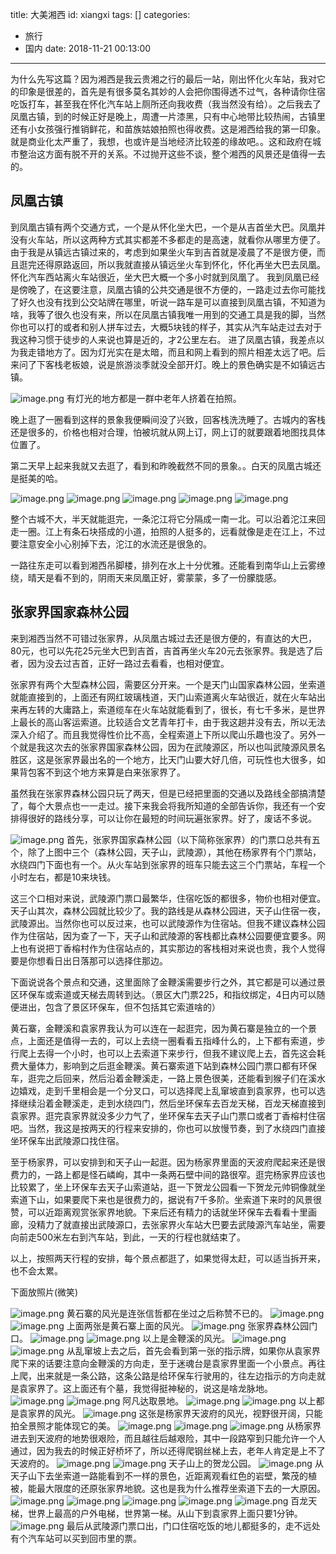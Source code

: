 title: 大美湘西
id: xiangxi
tags: []
categories:
  - 旅行
  - 国内
date: 2018-11-21 00:13:00
---

为什么先写这篇？因为湘西是我云贵湘之行的最后一站，刚出怀化火车站，我对它的印象是很差的，首先是有很多莫名其妙的人会把你围得透不过气，各种请你住宿吃饭打车，甚至我在怀化汽车站上厕所还向我收费（我当然没有给）。之后我去了凤凰古镇，到的时候正好是晚上，周遭一片漆黑，只有中心地带比较热闹，古镇里还有小女孩强行推销鲜花，和苗族姑娘拍照也得收费。这是湘西给我的第一印象。就是商业化太严重了，我想，也或许是当地经济比较差的缘故吧。。这和政府在城市整治这方面有脱不开的关系。不过抛开这些不谈，整个湘西的风景还是值得一去的。

<!-- more -->

## 凤凰古镇

到凤凰古镇有两个交通方式，一个是从怀化坐大巴，一个是从吉首坐大巴。凤凰并没有火车站，所以这两种方式其实都差不多都走的是高速，就看你从哪里方便了。由于我是从镇远古镇过来的，考虑到如果坐火车到吉首就是凌晨了不是很方便，而且逛完还得原路返回，所以我就直接从镇远坐火车到怀化，怀化再坐大巴去凤凰。怀化汽车西站离火车站很近，坐大巴大概一个多小时就到凤凰了。 我到凤凰已经是傍晚了，在这要注意，凤凰古镇的公共交通是很不方便的，一路走过去你可能找了好久也没有找到公交站牌在哪里，听说一路车是可以直接到凤凰古镇，不知道为啥，我等了很久也没有来，所以在凤凰古镇我唯一用到的交通工具是我的脚，当然你也可以打的或者和别人拼车过去，大概5块钱的样子，其实从汽车站走过去对于我这种习惯于徒步的人来说也算是近的，才2公里左右。 进了凤凰古镇，我差点以为我走错地方了。因为灯光实在是太暗，而且和网上看到的照片相差太远了吧。后来问了下客栈老板娘，说是旅游淡季就没全部开灯。晚上的景色确实是不如镇远古镇。

![image.png](http://p4-q.mafengwo.net/s12/M00/A5/00/wKgED1vyru6AZlrrAAa-nzE3IJ066.jpeg?imageView2%2F2%2Fw%2F680%2Fq%2F90%7CimageMogr2%2Fstrip%2Fquality%2F90)
有灯光的地方都是一群中老年人挤着在拍照。

晚上逛了一圈看到这样的景象我便瞬间没了兴致，回客栈洗洗睡了。古城内的客栈还是很多的，价格也相对合理，怕被坑就从网上订，网上订的就要跟着地图找具体位置了。

第二天早上起来我就又去逛了，看到和昨晚截然不同的景象。。白天的凤凰古城还是挺美的哈。

![image.png](http://p2-q.mafengwo.net/s12/M00/8E/AB/wKgED1vyleSALkumAAc2lE1m4Wc32.jpeg?imageView2%2F2%2Fw%2F680%2Fq%2F90%7CimageMogr2%2Fstrip%2Fquality%2F90)
![image.png](http://b1-q.mafengwo.net/s12/M00/F3/2A/wKgED1vzPceAMQHYAAhrnYVoMBc47.jpeg?imageView2%2F2%2Fw%2F680%2Fq%2F90%7CimageMogr2%2Fstrip%2Fquality%2F90)
![image.png](http://n1-q.mafengwo.net/s12/M00/F3/2A/wKgED1vzPciAbNdXAAlCJEqZ-zc60.jpeg?imageView2%2F2%2Fw%2F680%2Fq%2F90%7CimageMogr2%2Fstrip%2Fquality%2F90)
![image.png](http://n3-q.mafengwo.net/s12/M00/F5/9A/wKgED1vzTDOAa3pXABdhHzPSgb046.jpeg?imageView2%2F2%2Fw%2F680%2Fq%2F90%7CimageMogr2%2Fstrip%2Fquality%2F90)
![image.png](http://n2-q.mafengwo.net/s12/M00/F5/9A/wKgED1vzTDSAboeMAAjv-YEdsOU76.jpeg?imageView2%2F2%2Fw%2F680%2Fq%2F90%7CimageMogr2%2Fstrip%2Fquality%2F90)

整个古城不大，半天就能逛完，一条沱江将它分隔成一南一北。可以沿着沱江来回走一圈。江上有条石块搭成的小道，拍照的人挺多的，远看就像是走在江上，不过要注意安全小心别掉下去，沱江的水流还是很急的。

一路往东走可以看到湘西吊脚楼，排列在水上十分优雅。还能看到南华山上云雾缭绕，晴天是看不到的，阴雨天来凤凰正好，雾蒙蒙，多了一份朦胧感。


## 张家界国家森林公园

来到湘西当然不可错过张家界，从凤凰古城过去还是很方便的，有直达的大巴，80元，也可以先花25元坐大巴到吉首，吉首再坐火车20元去张家界。我是选了后者，因为没去过吉首，正好一路过去看看，也相对便宜。

张家界有两个大型森林公园，需要区分开来。一个是天门山国家森林公园，坐索道就能直接到的，上面还有网红玻璃栈道，天门山索道离火车站很近，就在火车站出来再左转的大庸路上，索道缆车在火车站就能看到了，很长，有七千多米，是世界上最长的高山客运索道。比较适合文艺青年打卡，由于我这趟并没有去，所以无法深入介绍了。而且我觉得性价比不高，全程索道上下所以爬山乐趣也没了。另外一个就是我这次去的张家界国家森林公园，因为在武陵源区，所以也叫武陵源风景名胜区，这是张家界最出名的一个地方，比天门山要大好几倍，可玩性也大很多，如果背包客不到这个地方来算是白来张家界了。

虽然我在张家界森林公园只玩了两天，但是已经把里面的交通以及路线全部搞清楚了，每个大景点也一一走过。接下来我会将我所知道的全部告诉你，我还有一个安排得很好的路线分享，可以让你在最短的时间玩遍张家界。好了，废话不多说。

![image.png](http://b2-q.mafengwo.net/s12/M00/42/44/wKgED1vznUqAQ6cUAAGMx5fvYVs36.jpeg?imageView2%2F2%2Fw%2F680%2Fq%2F90%7CimageMogr2%2Fstrip%2Fquality%2F90)
首先，张家界国家森林公园（以下简称张家界）的门票口总共有五个，除了上图中三个（森林公园，天子山，武陵源），其他在杨家界有个门票站，水绕四门下面也有一个。从火车站到张家界的班车只能去这三个门票站，车程一个小时左右，都是10来块钱。

这三个口相对来说，武陵源门票口最繁华，住宿吃饭的都很多，物价也相对便宜。天子山其次，森林公园就比较少了。我的路线是从森林公园进，天子山住宿一夜，武陵源出。当然你也可以反过来，也可以武陵源作为住宿站。但我不建议森林公园作为住宿站，因为查了一下，天子山和武陵源的客栈都比森林公园要便宜要多。网上也有说把丁香榕村作为住宿站点的，其实那边的客栈相对来说也贵，我个人觉得要是你想看日出日落那可以选择住那边。

下面说说各个景点和交通，这里面除了金鞭溪需要步行之外，其它都是可以通过景区环保车或索道或天梯去周转到达。（景区大门票225，和指纹绑定，4日内可以随便进出，包含了景区环保车，但不包括其它索道啥的）

黄石寨，金鞭溪和袁家界我认为可以连在一起逛完，因为黄石寨是独立的一个景点，上面还是值得一去的，可以上去绕一圈看看五指峰什么的，上下都有索道，步行爬上去得一个小时，也可以上去索道下来步行，但我不建议爬上去，首先这会耗费大量体力，影响到之后逛金鞭溪。黄石寨索道下站到森林公园门票口都有环保车，逛完之后回来，然后沿着金鞭溪走，一路上景色很美，还能看到猴子们在溪水边嬉戏，走到千里相会是一个分叉口，可以选择爬上乱窜坡直到袁家界，也可以选择继续沿着金鞭溪走，走到水绕四门，然后坐环保车去百龙天梯，百龙天梯直接到袁家界。逛完袁家界就没多少力气了，坐环保车去天子山门票口或者丁香榕村住宿吧。当然，我这是按两天的行程来安排的，你也可以放慢节奏，到了水绕四门直接坐环保车出武陵源口找住宿。

至于杨家界，可以安排到和天子山一起逛。因为杨家界里面的天波府爬起来还是很费力的，一路上都是怪石嶙峋，其中一条两石壁中间的路很窄。逛完杨家界应该也比较累了，坐上环保车去天子山索道站，逛一下贺龙公园看一下贺龙元帅铜像就坐索道下山，如果要爬下来也是很费力的，据说有7千多阶。坐索道下来时的风景很赞，可以近距离观赏张家界地貌。下来后还有精力的话就坐环保车去看看十里画廊，没精力了就直接出武陵源口，去张家界火车站大巴要去武陵源汽车站坐，需要向前走500米左右到汽车站，到此，一天的行程也就结束了。

以上，按照两天行程的安排，每个景点都逛了，如果觉得太赶，可以适当拆开来，也不会太累。

下面放照片(微笑)

![image.png](http://n3-q.mafengwo.net/s12/M00/94/94/wKgED1vz1UWAZ6CVAAT41H9BUgo18.jpeg?imageView2%2F2%2Fw%2F680%2Fq%2F90%7CimageMogr2%2Fstrip%2Fquality%2F90)
黄石寨的风光是连张信哲都在坐过之后称赞不已的。
![image.png](http://p2-q.mafengwo.net/s12/M00/94/9A/wKgED1vz1UyALo88AAcEmj-Wjh878.jpeg?imageView2%2F2%2Fw%2F680%2Fq%2F90%7CimageMogr2%2Fstrip%2Fquality%2F90)
![image.png](http://p3-q.mafengwo.net/s12/M00/94/9E/wKgED1vz1VGAWFnKAAYIepCyOZw70.jpeg?imageView2%2F2%2Fw%2F680%2Fq%2F90%7CimageMogr2%2Fstrip%2Fquality%2F90)
上面两张是黄石寨上面的风光。
![image.png](http://n1-q.mafengwo.net/s12/M00/6F/AE/wKgED1v0-MaAXJWJAAoyTJ3tgt019.jpeg?imageView2%2F2%2Fw%2F680%2Fq%2F90%7CimageMogr2%2Fstrip%2Fquality%2F90)
张家界森林公园门口。
![image.png](http://n1-q.mafengwo.net/s12/M00/6F/B0/wKgED1v0-MiAZDC8AAvIifjo9LI54.jpeg?imageView2%2F2%2Fw%2F680%2Fq%2F90%7CimageMogr2%2Fstrip%2Fquality%2F90)
![image.png](http://n3-q.mafengwo.net/s12/M00/6F/B4/wKgED1v0-MqAXBizAAsDHPRknAw10.jpeg?imageView2%2F2%2Fw%2F680%2Fq%2F90%7CimageMogr2%2Fstrip%2Fquality%2F90)
以上是金鞭溪的风光。
![image.png](http://p3-q.mafengwo.net/s12/M00/6F/B8/wKgED1v0-MyAF3NAAAs8M5gAAGs16.jpeg?imageView2%2F2%2Fw%2F680%2Fq%2F90%7CimageMogr2%2Fstrip%2Fquality%2F90)
![image.png](http://p1-q.mafengwo.net/s12/M00/6F/BC/wKgED1v0-M6AFe9xAAtLX7hPD0093.jpeg?imageView2%2F2%2Fw%2F680%2Fq%2F90%7CimageMogr2%2Fstrip%2Fquality%2F90)
从乱窜坡上去之后，首先会看到第一张的指示牌，如果你从袁家界爬下来的话要注意向金鞭溪的方向走，至于迷魂台是袁家界里面一个小景点。再往上爬，出来就是一条公路，这条公路是给环保车行驶用的，往左边指示的方向走就是袁家界了。这上面还有个墓，我觉得挺神秘的，说这是啥龙脉地。
![image.png](http://b1-q.mafengwo.net/s12/M00/6F/BF/wKgED1v0-NGALwdkAAjuwwKWU_k29.jpeg?imageView2%2F2%2Fw%2F680%2Fq%2F90%7CimageMogr2%2Fstrip%2Fquality%2F90)
![image.png](http://p4-q.mafengwo.net/s12/M00/6F/C2/wKgED1v0-NOADNvaAAkzhhXraxI99.jpeg?imageView2%2F2%2Fw%2F680%2Fq%2F90%7CimageMogr2%2Fstrip%2Fquality%2F90)
阿凡达取景地。
![image.png](http://b3-q.mafengwo.net/s12/M00/6F/C4/wKgED1v0-NWAP9tvAAhGTpTpkSg78.jpeg?imageView2%2F2%2Fw%2F680%2Fq%2F90%7CimageMogr2%2Fstrip%2Fquality%2F90)
![image.png](http://b3-q.mafengwo.net/s12/M00/6F/C7/wKgED1v0-NeAe0alAAtStjgbkJM57.jpeg?imageView2%2F2%2Fw%2F680%2Fq%2F90%7CimageMogr2%2Fstrip%2Fquality%2F90)
以上都是袁家界的风光。
![image.png](http://p3-q.mafengwo.net/s12/M00/6F/CE/wKgED1v0-N6AeX5zAAp4ykrSBX085.jpeg?imageView2%2F2%2Fw%2F680%2Fq%2F90%7CimageMogr2%2Fstrip%2Fquality%2F90)
这张是杨家界天波府的风光，视野很开阔，只能拍全景照才能体现它的美。
![image.png](http://p3-q.mafengwo.net/s12/M00/6F/D1/wKgED1v0-N-AeBHRAAil20at-3837.jpeg?imageView2%2F2%2Fw%2F680%2Fq%2F90%7CimageMogr2%2Fstrip%2Fquality%2F90)
![image.png](http://b3-q.mafengwo.net/s12/M00/6F/D6/wKgED1v0-OOARVgxAAgdk4--aI885.jpeg?imageView2%2F2%2Fw%2F680%2Fq%2F90%7CimageMogr2%2Fstrip%2Fquality%2F90)
![image.png](http://p4-q.mafengwo.net/s12/M00/6F/D2/wKgED1v0-OGACmJ8AAonHmQjk_c15.jpeg?imageView2%2F2%2Fw%2F680%2Fq%2F90%7CimageMogr2%2Fstrip%2Fquality%2F90)
从杨家界进去到天波府的地势很艰险，而且越往后越艰险，其中一段路窄到只能允许一个人通过，因为我去的时候正好桥坏了，所以还得爬钢丝梯上去，老年人肯定是上不了天波府的。
![image.png](http://b4-q.mafengwo.net/s12/M00/84/11/wKgED1v1BM-AfT-iAAov_uDuVXM12.jpeg?imageView2%2F2%2Fw%2F680%2Fq%2F90%7CimageMogr2%2Fstrip%2Fquality%2F90)
![image.png](http://n2-q.mafengwo.net/s12/M00/84/14/wKgED1v1BNGAX0TgAAZ1KYZFqdU21.jpeg?imageView2%2F2%2Fw%2F680%2Fq%2F90%7CimageMogr2%2Fstrip%2Fquality%2F90)
天子山上的贺龙公园。
![image.png](http://b4-q.mafengwo.net/s12/M00/84/18/wKgED1v1BNOAHGUBAAgTLtT9en874.jpeg?imageView2%2F2%2Fw%2F680%2Fq%2F90%7CimageMogr2%2Fstrip%2Fquality%2F90)
从天子山下去坐索道一路能看到不一样的景色，近距离观看红色的岩壁，繁茂的植被，能最大限度的还原张家界地貌。这也是我为什么推荐坐索道下去的一大原因。
![image.png](http://n3-q.mafengwo.net/s12/M00/84/1E/wKgED1v1BNWAN3hYAAqhFitoj3c49.jpeg?imageView2%2F2%2Fw%2F680%2Fq%2F90%7CimageMogr2%2Fstrip%2Fquality%2F90)
![image.png](https://n1-q.mafengwo.net/s12/M00/84/28/wKgED1v1BNqAQ4uaAAjWtadLhzY20.jpeg?imageView2%2F2%2Fw%2F680%2Fq%2F90%7CimageMogr2%2Fstrip%2Fquality%2F90)
![image.png](https://p2-q.mafengwo.net/s12/M00/84/2D/wKgED1v1BNyAD_W7AAj_vRcQ41k20.jpeg?imageView2%2F2%2Fw%2F680%2Fq%2F90%7CimageMogr2%2Fstrip%2Fquality%2F90)
![image.png](https://n4-q.mafengwo.net/s12/M00/84/31/wKgED1v1BN6AfMnKAAiUyyWYHrc28.jpeg?imageView2%2F2%2Fw%2F680%2Fq%2F90%7CimageMogr2%2Fstrip%2Fquality%2F90)
![image.png](https://b2-q.mafengwo.net/s12/M00/84/34/wKgED1v1BOGAMQPeAAvZNMUCWSk94.jpeg?imageView2%2F2%2Fw%2F680%2Fq%2F90%7CimageMogr2%2Fstrip%2Fquality%2F90)
百龙天梯，世界上最高的户外电梯，世界第一梯。从山下到袁家界上面只要1分钟。
![image.png](https://p4-q.mafengwo.net/s12/M00/84/37/wKgED1v1BOKAIhSBAAbmMN7Om3434.jpeg?imageView2%2F2%2Fw%2F680%2Fq%2F90%7CimageMogr2%2Fstrip%2Fquality%2F90)
最后从武陵源门票口出，门口住宿吃饭的地儿都挺多的，走不远处有个汽车站可以买到回市里的票。



